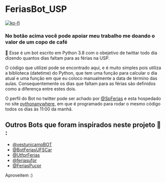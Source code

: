 # FeriasBot_USP
[![ko-fi](https://ko-fi.com/img/githubbutton_sm.svg)](https://ko-fi.com/N4N47DNYT) 

### No botão acima você pode apoiar meu trabalho me doando o valor de um copo de café

:snake: Esse é um bot escrito em Python 3.8 com o obejetivo de twittar todo dia dizendo quantos dias faltam para as férias na USP. 

O código que utilizei pode se encontrado aqui, e é muito simples pois utiliza a biblioteca (datetime) do Python, que tem uma função para calcular o dia atual e uma função em que eu coloco manualmente a data de término das aulas. Consequentemente os dias que faltam para as férias são definidos como a diferença entre estes dois.


O perfil do Bot no twitter pode ser achado por [@SpFerias](https://twitter.com/SpFerias) e esta hospedado no site [pythonanywhere](https://www.pythonanywhere.com), em que é programado para rodar o mesmo código todos os dias às 11:00 da manhã.

## Outros Bots que foram inspirados neste projeto :robot: :

- [@vestunicampBOT](https://twitter.com/vestunicampBOT)
- [@BotFeriasUFSCar](https://twitter.com/BotFeriasUFSCar)
- [@UtfprFerias](https://twitter.com/UtfprFerias)
- [@feriasufpr](https://twitter.com/feriasufpr)
- [@FeriasPucpr](https://mobile.twitter.com/feriaspucpr)

Aproveitem :)
